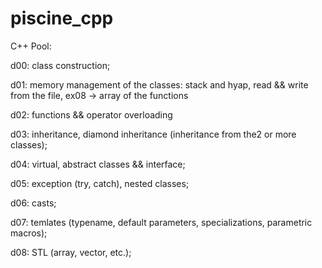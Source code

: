 # piscine_cpp

C++ Pool:

d00: class construction;

d01: memory management of the classes: stack and hyap, read && write from the file, ex08 -> array of the functions

d02: functions && operator overloading

d03: inheritance, diamond inheritance (inheritance from the2 or more classes);

d04: virtual, abstract classes && interface;

d05: exception (try, catch), nested classes;

d06: casts;

d07: temlates (typename, default parameters, specializations, parametric macros);

d08: STL (array, vector, etc.);
